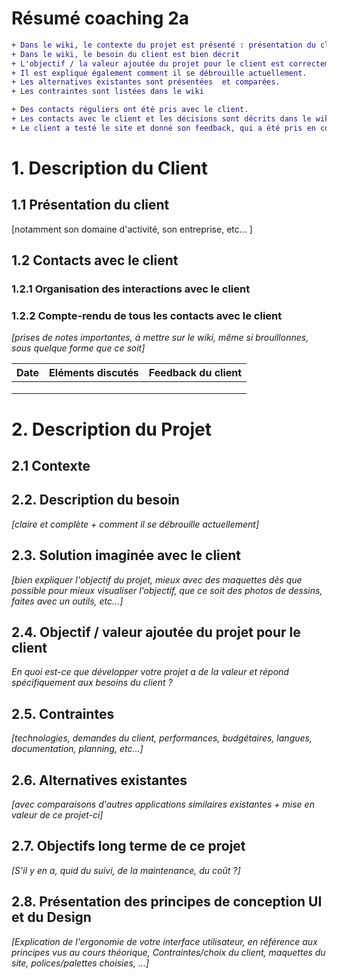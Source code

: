 # Résumé coaching 2a

```diff
+ Dans le wiki, le contexte du projet est présenté : présentation du client, son domaine d'activité, son métier,…
+ Dans le wiki, le besoin du client est bien décrit
+ L'objectif / la valeur ajoutée du projet pour le client est correctement identifiée dans le wiki. L'intérêt de ce projet est mis en avant.
+ Il est expliqué également comment il se débrouille actuellement.
+ Les alternatives existantes sont présentées  et comparées. 
+ Les contraintes sont listées dans le wiki

+ Des contacts réguliers ont été pris avec le client.
+ Les contacts avec le client et les décisions sont décrits dans le wiki.
+ Le client a testé le site et donné son feedback, qui a été pris en compte
```

# 1. Description du Client

 
## 1.1 Présentation du client 

[notamment son domaine d'activité, son entreprise, etc... ]

## 1.2 Contacts avec le client

### 1.2.1 Organisation des interactions avec le client

### 1.2.2 Compte-rendu de tous les contacts avec le client
 
_[prises de notes importantes, à mettre sur le wiki, même si brouillonnes, sous quelque forme que ce soit]_


| Date         | Eléments discutés     | Feedback du client |
|--------------|-----------------------|--------------------|
|              |                       |                    |
|              |                       |                    |
|              |                       |                    |


# 2. Description du Projet

## 2.1 Contexte

## 2.2. Description du besoin 

_[claire et complète + comment il se débrouille actuellement]_

## 2.3. Solution imaginée avec le client 

_[bien expliquer l'objectif du projet, mieux avec des maquettes dès que possible pour mieux visualiser l'objectif, que ce soit des photos de dessins, faites avec un outils, etc...]_

## 2.4. Objectif / valeur ajoutée du projet pour le client 
_En quoi est-ce que développer votre projet a de la valeur et répond spécifiquement aux besoins du client ?_

## 2.5. Contraintes 

_[technologies, demandes du client, performances, budgétaires, langues, documentation, planning, etc...]_

## 2.6. Alternatives existantes
 
_[avec comparaisons d'autres applications similaires existantes + mise en valeur de ce projet-ci]_

## 2.7. Objectifs long terme de ce projet 

_[S'il y en a, quid du suivi, de la maintenance, du coût ?]_

## 2.8. Présentation des principes de conception UI et du Design

_[Explication de l'ergonomie de votre interface utilisateur, en référence aux principes vus au cours théorique, Contraintes/choix du client, maquettes du site, polices/palettes choisies, ...]_ 

